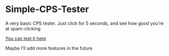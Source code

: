 # Simple-CPS-Tester
A very basic CPS tester. Just click for 5 seconds, and see how good you're at spam-clicking

[You can test it here](https://trriplex.github.io/Simple-CPS-Tester/)

Maybe I'll add more features in the future
